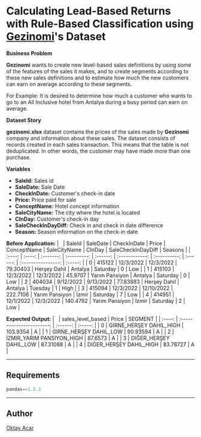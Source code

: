 # Calculating Lead-Based Returns with Rule-Based Classification using [Gezinomi](https://www.gezinomi.com/)'s Dataset

**Business Problem**

**Gezinomi** wants to create new level-based sales definitions by using some of the features of the sales it makes, and to create segments according to these new sales definitions and to estimate how much the new customers can earn on average according to these segments.

For Example: It is desired to determine how much a customer who wants to go to an All Inclusive hotel from Antalya during a busy period can earn on average. 

**Dataset Story**

**gezinomi.xlsx** dataset contains the prices of the sales made by **Gezinomi** company and information about these sales. The dataset consists of records created in each sales transaction. This means that the table is not deduplicated. In other words, the customer may have made more than one purchase.

**Variables**
- **SaleId:** Sales id
- **SaleDate:** Sale Date
- **CheckInDate:** Customer's check-in date
- **Price:** Price paid for sale
- **ConceptName:** Hotel concept information
- **SaleCityName:** The city where the hotel is located
- **CInDay:** Customer's check-in day
- **SaleCheckInDayDiff:** Check in and check in date difference
- **Season:** Season information on the check-in date

**Before Application:**
| &nbsp; | SaleId | SaleDate  | CheckInDate |  Price   |  ConceptName   | SaleCityName |  CInDay  | SaleCheckInDayDiff | Seasons |
| :----: | :----: | :-------: | :---------: | :------: | :------------: | :----------: | :------: | :----------------: | :-----: |
|   0    | 415122 | 12/3/2022 |  12/3/2022  | 79.30403 |  Herşey Dahil  |   Antalya    | Saturday |         0          |   Low   |
|   1    | 415103 | 12/3/2022 |  12/3/2022  | 45.9707  | Yarım Pansiyon |   Antalya    | Saturday |         0          |   Low   |
|   2    | 404034 | 9/12/2022 |  9/13/2022  | 77.83883 |  Herşey Dahil  |   Antalya    | Tuesday  |         1          |  High   |
|   3    | 415094 | 12/3/2022 | 12/10/2022  | 222.7106 | Yarım Pansiyon |    İzmir     | Saturday |         7          |   Low   |
|   4    | 414951 | 12/1/2022 |  12/3/2022  | 140.4762 | Yarım Pansiyon |    İzmir     | Saturday |         2          |   Low   |

**Expected Output:**
| &nbsp; |     sales_level_based     |  Price   | SEGMENT |
| :----: | :-----------------------: | :------: | :-----: |
|   0    |  GIRNE_HERŞEY DAHIL_HIGH  | 103.9354 |    A    |
|   1    |  GIRNE_HERŞEY DAHIL_LOW   | 90.93594 |    A    |
|   2    | İZMIR_YARIM PANSIYON_HIGH | 87.6573  |    A    |
|   3    |  DIĞER_HERŞEY DAHIL_LOW   | 87.31088 |    A    |
|   4    |  DIĞER_HERŞEY DAHIL_HIGH  | 83.78727 |    A    |

---

## Requirements
~~~python
pandas==1.5.1
~~~

---

## Author
[Oktay Acar](https://github.com/oktay-acar)